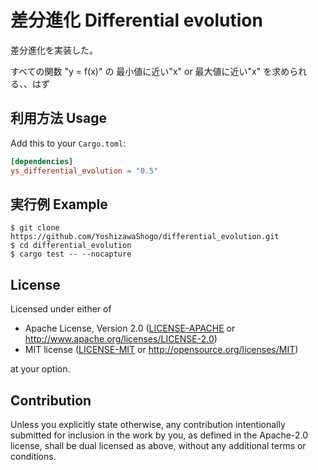 # 差分進化 Differential evolution

差分進化を実装した。

すべての関数 "y = f(x)" の 最小値に近い"x" or 最大値に近い"x" を求められる、、はず

## 利用方法 Usage

Add this to your `Cargo.toml`:

```toml
[dependencies]
ys_differential_evolution = "0.5"
```

## 実行例 Example

    $ git clone https://github.com/YoshizawaShogo/differential_evolution.git
    $ cd differential_evolution
    $ cargo test -- --nocapture

## License

Licensed under either of

 * Apache License, Version 2.0
   ([LICENSE-APACHE](LICENSE-APACHE) or http://www.apache.org/licenses/LICENSE-2.0)
 * MIT license
   ([LICENSE-MIT](LICENSE-MIT) or http://opensource.org/licenses/MIT)

at your option.

## Contribution

Unless you explicitly state otherwise, any contribution intentionally submitted
for inclusion in the work by you, as defined in the Apache-2.0 license, shall be
dual licensed as above, without any additional terms or conditions.